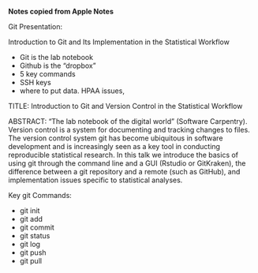 

**Notes copied from Apple Notes**

Git Presentation:

Introduction to Git and Its Implementation in the Statistical Workflow

- Git is the lab notebook
- Github is the “dropbox”
- 5 key commands
- SSH keys
- where to put data. HPAA issues, 



TITLE: Introduction to Git and Version Control in the Statistical Workflow

ABSTRACT: 
  “The lab notebook of the digital world” (Software Carpentry).  Version
  control is a system for documenting and tracking changes to files. The
  version control system git has become ubiquitous in software development and
  is increasingly seen as a key tool in conducting reproducible statistical
  research.  In this talk we introduce the basics of using git through the
  command line and a GUI (Rstudio or GitKraken), the difference between a git
  repository and a remote (such as GitHub), and implementation issues specific
  to statistical analyses. 

Key git Commands:
- git init
- git add
- git commit
- git status
- git log
- git push 
- git pull

